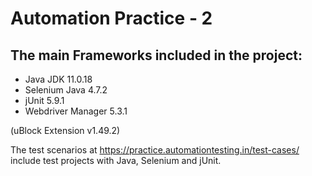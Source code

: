 # Automation Practice - 2

## The main Frameworks included in the project:
- Java JDK 11.0.18
- Selenium Java 4.7.2
- jUnit 5.9.1
- Webdriver Manager 5.3.1

(uBlock Extension v1.49.2)

The test scenarios at https://practice.automationtesting.in/test-cases/ include test projects with Java, Selenium and jUnit.